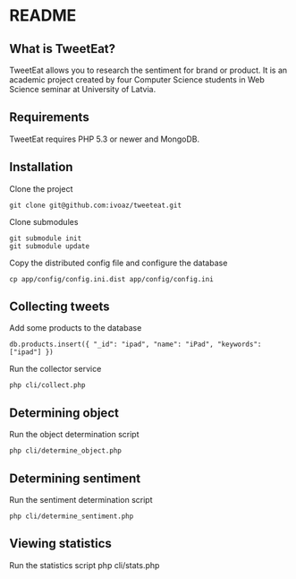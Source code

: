 README
======

What is TweetEat?
-----------------

TweetEat allows you to research the sentiment for brand or product.
It is an academic project created by four Computer Science students in
Web Science seminar at University of Latvia.


Requirements
------------

TweetEat requires PHP 5.3 or newer and MongoDB.


Installation
------------

Clone the project

    git clone git@github.com:ivoaz/tweeteat.git

Clone submodules

    git submodule init
    git submodule update

Copy the distributed config file and configure the database

    cp app/config/config.ini.dist app/config/config.ini


Collecting tweets
-----------------

Add some products to the database

    db.products.insert({ "_id": "ipad", "name": "iPad", "keywords": ["ipad"] })

Run the collector service

    php cli/collect.php


Determining object
------------------

Run the object determination script

    php cli/determine_object.php


Determining sentiment
---------------------

Run the sentiment determination script

    php cli/determine_sentiment.php

Viewing statistics
------------------

Run the statistics script
    php cli/stats.php
